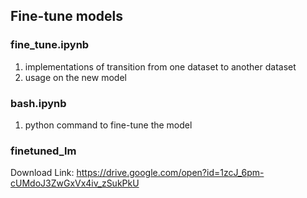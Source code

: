## Fine-tune models
### fine\_tune.ipynb
1. implementations of transition from one dataset to another dataset
2. usage on the new model

### bash.ipynb
1. python command to fine-tune the model

### finetuned\_lm 
Download Link: https://drive.google.com/open?id=1zcJ_6pm-cUMdoJ3ZwGxVx4iv_zSukPkU
